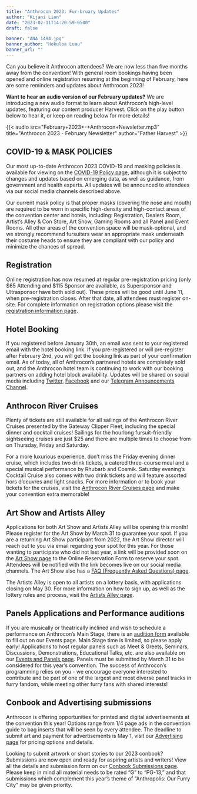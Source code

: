 ```yaml
---
title: "Anthrocon 2023: Fur-bruary Updates"
author: "Kijani Lion"
date: "2023-02-11T14:20:59-0500"
draft: false

banner: "ANA_1494.jpg"
banner_author: "Hokuloa Luau"
banner_url: ""
---
```


Can you believe it Anthrocon attendees? We are now less than five months away from the convention! With general room bookings having been opened and online registration resuming at the beginning of February, here are some reminders and updates about Anthrocon 2023!

**Want to hear an audio version of our February updates?** We are introducing a new audio format to learn about Anthrocon’s high-level updates, featuring our content producer Harvest. Click on the play button below to hear it, or keep on reading below for more details!

{{< audio src="February+2023+-+Anthrocon+Newsletter.mp3" title="Anthrocon 2023 - February Newsletter" author="Father Harvest" >}}

## COVID-19 & MASK POLICIES

Our most up-to-date Anthrocon 2023 COVID-19 and masking policies is available for viewing on the [COVID-19 Policy page](https://www.anthrocon.org/covid-policy-2023), although it is subject to changes and updates based on emerging data, as well as guidance, from government and health experts. All updates will be announced to attendees via our social media channels described above.

Our current mask policy is that proper masks (covering the nose and mouth) are required to be worn in specific high-density and high-contact areas of the convention center and hotels, including: Registration, Dealers Room, Artist’s Alley & Con Store, Art Show, Gaming Rooms and all Panel and Event Rooms. All other areas of the convention space will be mask-optional, and we strongly recommend fursuiters wear an appropriate mask underneath their costume heads to ensure they are compliant with our policy and minimize the chances of spread.

## Registration

Online registration has now resumed at regular pre-registration pricing (only $65 Attending and $115 Sponsor are available, as Supersponsor and Ultrasponsor have both sold out). These prices will be good until June 11, when pre-registration closes. After that date, all attendees must register on-site. For complete information on registration options please visit the [registration information page](https://www.anthrocon.org/registration).

## Hotel Booking

If you registered before January 30th, an email was sent to your registered email with the hotel booking link. If you pre-registered or will pre-register after February 2nd, you will get the booking link as part of your confirmation email. As of today, all of Anthrocon’s partnered hotels are completely sold out, and the Anthrocon hotel team is continuing to work with our booking partners on adding hotel block availability. Updates will be shared on social media including [Twitter](https://twitter.com/anthrocon), [Facebook](https://www.facebook.com/Anthrocon) and our [Telegram Announcements Channel](https://t.me/s/Anthrocon?before=71).

## Anthrocon River Cruises

Plenty of tickets are still available for all sailings of the Anthrocon River Cruises presented by the Gateway Clipper Fleet, including the special dinner and cocktail cruises! Sailings for the hourlong fursuit-friendly sightseeing cruises are just $25 and there are multiple times to choose from on Thursday, Friday and Saturday.

For a more luxurious experience, don’t miss the Friday evening dinner cruise, which includes two drink tickets, a catered three-course meal and a special musical performance by Rhubarb and Cosmik. Saturday evening’s Cocktail Cruise also comes with two drink tickets and will feature assorted hors d’oeuvres and light snacks. For more information or to book your tickets for the cruises, visit the [Anthrocon River Cruises page](https://www.anthrocon.org/anthrocon-river-cruises) and make your convention extra memorable!

## Art Show and Artists Alley

Applications for both Art Show and Artists Alley will be opening this month! Please register for the Art Show by March 31 to guarantee your spot. If you are a returning Art Show participant from 2022, the Art Show director will reach out to you via email regarding your spot for this year. For those wanting to participate who did not last year, a link will be provided soon on the [Art Show page](https://www.anthrocon.org/artshow) to the Online Reservation Form to reserve your spot. Attendees will be notified with the link becomes live on our social media channels. The Art Show also has a [FAQ (Frequently Asked Questions) page](https://www.anthrocon.org/faq/artshow).

The Artists Alley is open to all artists on a lottery basis, with applications closing on May 30. For more information on how to sign up, as well as the lottery rules and process, visit the [Artists Alley page](https://www.anthrocon.org/alley).

## Panels Applications and Performance auditions

If you are musically or theatrically inclined and wish to schedule a performance on Anthrocon’s Main Stage, there is an [audition form](https://www.anthrocon.org/stage-performances) available to fill out on our Events page. Main Stage time is limited, so please apply early! Applications to host regular panels such as Meet & Greets, Seminars, Discussions, Demonstrations, Educational Talks, etc. are also available on our [Events and Panels page](https://www.anthrocon.org/events-panels). Panels must be submitted by March 31 to be considered for this year’s convention. The success of Anthrocon’s programming relies on you - we encourage everyone interested to contribute and be part of one of the largest and most diverse panel tracks in furry fandom, while meeting other furry fans with shared interests!

## Conbook and Advertising submissions

Anthrocon is offering opportunities for printed and digital advertisements at the convention this year! Options range from 1/4 page ads in the convention guide to bag inserts that will be seen by every attendee. The deadline to submit art and payment for advertisements is May 1, visit our [Advertising page](https://www.anthrocon.org/advertising) for pricing options and details.

Looking to submit artwork or short stories to our 2023 conbook? Submissions are now open and ready for aspiring artists and writers! View all the details and submission form on our [Conbook Submissions page](https://www.anthrocon.org/conbook-submissions-2023). Please keep in mind all material needs to be rated “G” to “PG-13,” and that submissions which complement this year’s theme of “Anthropolis: Our Furry City” may be given priority.
